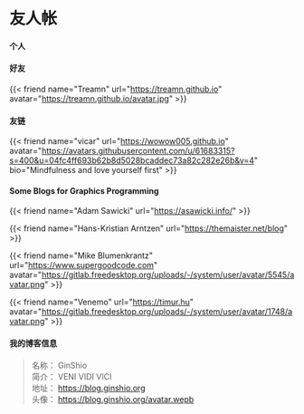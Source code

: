 # 友人帐


#### 个人

#### 好友

{{< friend
   name="Treamn"
   url="https://treamn.github.io"
   avatar="https://treamn.github.io/avatar.jpg" >}}

#### 友链

{{< friend
   name="vicar"
   url="https://wowow005.github.io"
   avatar="https://avatars.githubusercontent.com/u/61683315?s=400&u=04fc4ff693b62b8d5028bcaddec73a82c282e26b&v=4"
   bio="Mindfulness and love yourself first" >}}

#### Some Blogs for Graphics Programming

{{< friend
   name="Adam Sawicki"
   url="https://asawicki.info/" >}}

{{< friend
   name="Hans-Kristian Arntzen"
   url="https://themaister.net/blog" >}}

{{< friend
   name="Mike Blumenkrantz"
   url="https://www.supergoodcode.com"
   avatar="https://gitlab.freedesktop.org/uploads/-/system/user/avatar/5545/avatar.png" >}}

{{< friend
   name="Venemo"
   url="https://timur.hu"
   avatar="https://gitlab.freedesktop.org/uploads/-/system/user/avatar/1748/avatar.png" >}}

#### 我的博客信息
> 名称： GinShio  
> 简介： VENI VIDI VICI  
> 地址： https://blog.ginshio.org  
> 头像： https://blog.ginshio.org/avatar.wepb

